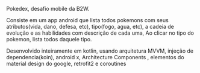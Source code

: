 Pokedex, desafio mobile da B2W.

Consiste em um app android que lista todos pokemons com seus atributos(vida, dano, defesa, etc), tipo(fogo, agua, etc), a cadeia de evolução e as habilidades com descrição de cada uma, Ao clicar no tipo do pokemon, lista todos daquele tipo.

Desenvolvido inteiramente em kotlin, usando arquitetura MVVM, injeção de dependencia(koin), android x,  Architecture Components , elementos do material design do google, retrofit2 e coroutines
